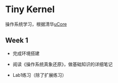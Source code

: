 # Tiny Kernel

操作系统学习，根据清华[uCore](https://chyyuu.gitbooks.io/ucore_os_docs/content/)

## Week 1

- 完成环境搭建

- 阅读《操作系统真象还原》，做基础知识的详细笔记
- Lab1练习（除了扩展练习）


